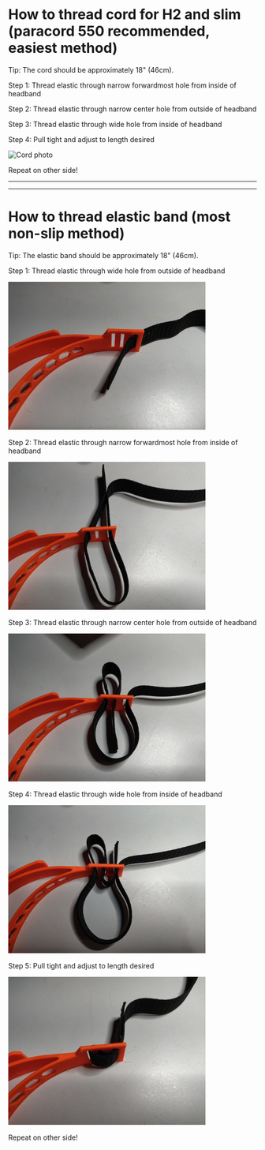 # How to thread cord for H2 and slim (paracord 550 recommended, easiest method)

Tip: The cord should be approximately 18" (46cm).

Step 1: Thread elastic through narrow forwardmost hole from inside of headband

Step 2: Thread elastic through narrow center hole from outside of headband

Step 3: Thread elastic through wide hole from inside of headband

Step 4: Pull tight and adjust to length desired

![Cord photo](H2/images/H2_thread_cord400.jpg)

Repeat on other side!

---

---

# How to thread elastic band (most non-slip method)

Tip: The elastic band should be approximately 18" (46cm).

Step 1: Thread elastic through wide hole from outside of headband

![Photo 1](LoopThread1.jpg)

Step 2: Thread elastic through narrow forwardmost hole from inside of headband

![Photo 2](LoopThread2.jpg)

Step 3: Thread elastic through narrow center hole from outside of headband

![Photo 3](LoopThread3.jpg)

Step 4: Thread elastic through wide hole from inside of headband

![Photo 4](LoopThread4.jpg)

Step 5: Pull tight and adjust to length desired

![Photo 5](LoopThread5.jpg)


Repeat on other side!
